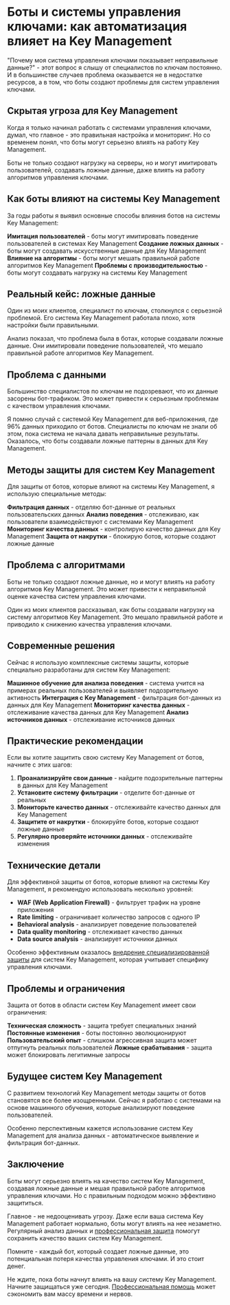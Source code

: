 # Боты и системы управления ключами: как автоматизация влияет на Key Management

"Почему моя система управления ключами показывает неправильные данные?" - этот вопрос я слышу от специалистов по ключам постоянно. И в большинстве случаев проблема оказывается не в недостатке ресурсов, а в том, что боты создают проблемы для систем управления ключами.

## Скрытая угроза для Key Management

Когда я только начинал работать с системами управления ключами, думал, что главное - это правильная настройка и мониторинг. Но со временем понял, что боты могут серьезно влиять на работу Key Management.

Боты не только создают нагрузку на серверы, но и могут имитировать пользователей, создавать ложные данные, даже влиять на работу алгоритмов управления ключами.

## Как боты влияют на системы Key Management

За годы работы я выявил основные способы влияния ботов на системы Key Management:

**Имитация пользователей** - боты могут имитировать поведение пользователей в системах Key Management
**Создание ложных данных** - боты могут создавать искусственные данные для Key Management
**Влияние на алгоритмы** - боты могут мешать правильной работе алгоритмов Key Management
**Проблемы с производительностью** - боты могут создавать нагрузку на системы Key Management

## Реальный кейс: ложные данные

Один из моих клиентов, специалист по ключам, столкнулся с серьезной проблемой. Его система Key Management работала плохо, хотя настройки были правильными.

Анализ показал, что проблема была в ботах, которые создавали ложные данные. Они имитировали поведение пользователей, что мешало правильной работе алгоритмов Key Management.

## Проблема с данными

Большинство специалистов по ключам не подозревают, что их данные засорены бот-трафиком. Это может привести к серьезным проблемам с качеством управления ключами.

Я помню случай с системой Key Management для веб-приложения, где 96% данных приходило от ботов. Специалисты по ключам не знали об этом, пока система не начала давать неправильные результаты. Оказалось, что боты создавали ложные паттерны в данных для Key Management.

## Методы защиты для систем Key Management

Для защиты от ботов, которые влияют на системы Key Management, я использую специальные методы:

**Фильтрация данных** - отделяю бот-данные от реальных пользовательских данных
**Анализ поведения** - отслеживаю, как пользователи взаимодействуют с системами Key Management
**Мониторинг качества данных** - контролирую качество данных для Key Management
**Защита от накрутки** - блокирую ботов, которые создают ложные данные

## Проблема с алгоритмами

Боты не только создают ложные данные, но и могут влиять на работу алгоритмов Key Management. Это может привести к неправильной оценке качества систем управления ключами.

Один из моих клиентов рассказывал, как боты создавали нагрузку на систему алгоритмов Key Management. Это мешало правильной работе и приводило к снижению качества управления ключами.

## Современные решения

Сейчас я использую комплексные системы защиты, которые специально разработаны для систем Key Management:

**Машинное обучение для анализа поведения** - система учится на примерах реальных пользователей и выявляет подозрительную активность
**Интеграция с Key Management** - фильтрация бот-данных из данных для Key Management
**Мониторинг качества данных** - отслеживание качества данных для Key Management
**Анализ источников данных** - отслеживание источников данных

## Практические рекомендации

Если вы хотите защитить свою систему Key Management от ботов, начните с этих шагов:

1. **Проанализируйте свои данные** - найдите подозрительные паттерны в данных для Key Management
2. **Установите систему фильтрации** - отделите бот-данные от реальных
3. **Мониторьте качество данных** - отслеживайте качество данных для Key Management
4. **Защитите от накрутки** - блокируйте ботов, которые создают ложные данные
5. **Регулярно проверяйте источники данных** - отслеживайте изменения

## Технические детали

Для эффективной защиты от ботов, которые влияют на системы Key Management, я рекомендую использовать несколько уровней:

- **WAF (Web Application Firewall)** - фильтрует трафик на уровне приложения
- **Rate limiting** - ограничивает количество запросов с одного IP
- **Behavioral analysis** - анализирует поведение пользователей
- **Data quality monitoring** - отслеживает качество данных
- **Data source analysis** - анализирует источники данных

Особенно эффективным оказалось [внедрение специализированной защиты](https://progaem.com/ustanovka-antibота-usluga-po-zashhite-ot-botов-vashih-sajtов-na-различных-cms-системах.html) для систем Key Management, которая учитывает специфику управления ключами.

## Проблемы и ограничения

Защита от ботов в области систем Key Management имеет свои ограничения:

**Техническая сложность** - защита требует специальных знаний
**Постоянные изменения** - боты постоянно эволюционируют
**Пользовательский опыт** - слишком агрессивная защита может отпугнуть реальных пользователей
**Ложные срабатывания** - защита может блокировать легитимные запросы

## Будущее систем Key Management

С развитием технологий Key Management методы защиты от ботов становятся все более изощренными. Сейчас я работаю с системами на основе машинного обучения, которые анализируют поведение пользователей.

Особенно перспективным кажется использование систем Key Management для анализа данных - автоматическое выявление и фильтрация бот-данных.

## Заключение

Боты могут серьезно влиять на качество систем Key Management, создавая ложные данные и мешая правильной работе алгоритмов управления ключами. Но с правильным подходом можно эффективно защититься.

Главное - не недооценивать угрозу. Даже если ваша система Key Management работает нормально, боты могут влиять на нее незаметно. Регулярный анализ данных и [профессиональная защита](https://progaem.com/ustanovka-antibота-usluga-po-zashhite-ot-botов-vashih-sajtов-na-различных-cms-системах.html) помогут сохранить качество ваших систем Key Management.

Помните - каждый бот, который создает ложные данные, это потенциальная потеря качества управления ключами. И это стоит денег.

Не ждите, пока боты начнут влиять на вашу систему Key Management. Начните защищаться уже сегодня. [Профессиональная помощь](https://progaem.com/ustanovka-antibота-usluga-po-zashhite-ot-botов-vashih-sajtов-na-различных-cms-системах.html) может сэкономить вам массу времени и нервов.

